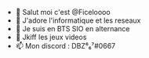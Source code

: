 - 👋 Salut moi c'est @Ficeloooo
- 👀 J'adore l'informatique et les reseaux 
- 🌱 Je suis en BTS SIO en alternance 
- 💞️ Jkiff les jeux videos
- 📫 Mon discord : DBZ⁶₆⁷#0667

<!---
Ficeloooo/Ficeloooo is a ✨ special ✨ repository because its `README.md` (this file) appears on your GitHub profile.
You can click the Preview link to take a look at your changes.
--->

